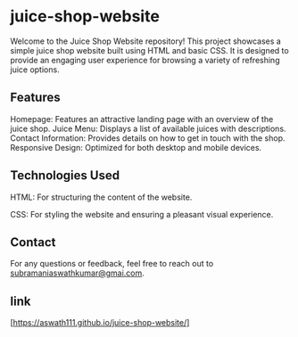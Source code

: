 # juice-shop-website
Welcome to the Juice Shop Website repository! This project showcases a simple juice shop website built using HTML and basic CSS. It is designed to provide an engaging user experience for browsing a variety of refreshing juice options.

## Features
Homepage: Features an attractive landing page with an overview of the juice shop.
Juice Menu: Displays a list of available juices with descriptions.
Contact Information: Provides details on how to get in touch with the shop.
Responsive Design: Optimized for both desktop and mobile devices.

## Technologies Used
HTML: For structuring the content of the website.

CSS: For styling the website and ensuring a pleasant visual experience.

## Contact
For any questions or feedback, feel free to reach out to subramaniaswathkumar@gmai.com.

## link
[https://aswath111.github.io/juice-shop-website/] 
